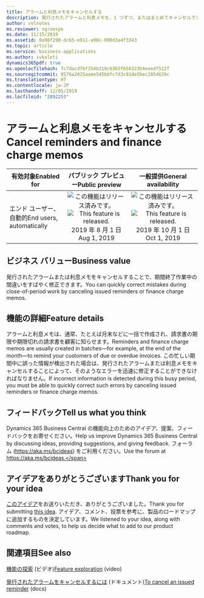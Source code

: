 ```yaml
---
title: アラームと利息メモをキャンセルする
description: 発行されたアラームと利息メモを、1 つずつ、またはまとめてキャンセルできます。
author: relnotes
ms.reviewer: sgroespe
ms.date: 11/15/2019
ms.assetid: 0a98f298-dc65-e911-a98c-000d3a4f3343
ms.topic: article
ms.service: business-applications
ms.author: ivkoleti
dynamics365pdf: true
ms.openlocfilehash: 7c7dacd7bf354b310c6365f656323b4eeedf512f
ms.sourcegitcommit: 8576a2025aaee545bbfc7d3c91de5bec2054639c
ms.translationtype: HT
ms.contentlocale: ja-JP
ms.lasthandoff: 12/05/2019
ms.locfileid: "2892253"
---
```

# <a name="cancel-reminders-and-finance-charge-memos"></a><span data-ttu-id="3f79f-103">アラームと利息メモをキャンセルする</span><span class="sxs-lookup"><span data-stu-id="3f79f-103">Cancel reminders and finance charge memos</span></span>


| <span data-ttu-id="3f79f-104">有効対象</span><span class="sxs-lookup"><span data-stu-id="3f79f-104">Enabled for</span></span>    |  <span data-ttu-id="3f79f-105">パブリック プレビュー</span><span class="sxs-lookup"><span data-stu-id="3f79f-105">Public preview</span></span> | <span data-ttu-id="3f79f-106">一般提供</span><span class="sxs-lookup"><span data-stu-id="3f79f-106">General availability</span></span> | 
| ---------- | :----------: |:----------: |
|<span data-ttu-id="3f79f-107">エンド ユーザー、自動的</span><span class="sxs-lookup"><span data-stu-id="3f79f-107">End users, automatically</span></span>|<span data-ttu-id="3f79f-108">![この機能はリリース済みです。](/dynamics365-release-plan/media/green-checkmark.png "この機能はリリース済みです。")</span><span class="sxs-lookup"><span data-stu-id="3f79f-108">![This feature is released.](/dynamics365-release-plan/media/green-checkmark.png "This feature is released.")</span></span> <span data-ttu-id="3f79f-109">2019 年 8 月 1 日</span><span class="sxs-lookup"><span data-stu-id="3f79f-109">Aug 1, 2019</span></span>| <span data-ttu-id="3f79f-110">![この機能はリリース済みです。](/dynamics365-release-plan/media/green-checkmark.png "この機能はリリース済みです。")</span><span class="sxs-lookup"><span data-stu-id="3f79f-110">![This feature is released.](/dynamics365-release-plan/media/green-checkmark.png "This feature is released.")</span></span> <span data-ttu-id="3f79f-111">2019 年 10 月 1 日</span><span class="sxs-lookup"><span data-stu-id="3f79f-111">Oct 1, 2019</span></span>|


## <a name="business-value"></a><span data-ttu-id="3f79f-112">ビジネス バリュー</span><span class="sxs-lookup"><span data-stu-id="3f79f-112">Business value</span></span>
<!-- bv start -->
<span data-ttu-id="3f79f-113">発行されたアラームまたは利息メモをキャンセルすることで、期間終了作業中の間違いをすばやく修正できます。</span><span class="sxs-lookup"><span data-stu-id="3f79f-113">You can quickly correct mistakes during close-of-period work by canceling issued reminders or finance charge memos.</span></span>
<!-- bv end -->



## <a name="feature-details"></a><span data-ttu-id="3f79f-114">機能の詳細</span><span class="sxs-lookup"><span data-stu-id="3f79f-114">Feature details</span></span>
<!--feature detail start -->
<span data-ttu-id="3f79f-115">アラームと利息メモは、通常、たとえば月末などに一括で作成され、請求書の期限や期限切れの請求書を顧客に知らせます。</span><span class="sxs-lookup"><span data-stu-id="3f79f-115">Reminders and finance charge memos are usually created in batches—for example, at the end of the month—to remind your customers of due or overdue invoices.</span></span> <span data-ttu-id="3f79f-116">この忙しい期間中に誤った情報が検出された場合は、発行されたアラームまたは利息メモをキャンセルすることによって、そのようなエラーを迅速に修正することができなければなりません。</span><span class="sxs-lookup"><span data-stu-id="3f79f-116">If incorrect information is detected during this busy period, you must be able to quickly correct such errors by canceling issued reminders or finance charge memos.</span></span>
<!--feature detail end -->






## <a name="tell-us-what-you-think"></a><span data-ttu-id="3f79f-117">フィードバック</span><span class="sxs-lookup"><span data-stu-id="3f79f-117">Tell us what you think</span></span>
<span data-ttu-id="3f79f-118">Dynamics 365 Business Central の機能向上のためのアイデア、提案、フィードバックをお寄せください。</span><span class="sxs-lookup"><span data-stu-id="3f79f-118">Help us improve Dynamics 365 Business Central by discussing ideas, providing suggestions, and giving feedback.</span></span> <span data-ttu-id="3f79f-119">フォーラム (https://aka.ms/bcideas) をご利用ください。</span><span class="sxs-lookup"><span data-stu-id="3f79f-119">Use the forum at https://aka.ms/bcideas.</span></span>



## <a name="thank-you-for-your-idea"></a><span data-ttu-id="3f79f-120">アイデアをありがとうございます</span><span class="sxs-lookup"><span data-stu-id="3f79f-120">Thank you for your idea</span></span>
<span data-ttu-id="3f79f-121">[このアイデア](https://experience.dynamics.com/ideas/idea/?ideaid=3cb22b06-79d7-e811-b96f-0003ff68b04e)をお送りいただき、ありがとうございました。</span><span class="sxs-lookup"><span data-stu-id="3f79f-121">Thank you for submitting [this idea](https://experience.dynamics.com/ideas/idea/?ideaid=3cb22b06-79d7-e811-b96f-0003ff68b04e).</span></span> <span data-ttu-id="3f79f-122">アイデア、コメント、投票を参考に、製品のロードマップに追加するものを決定しています。</span><span class="sxs-lookup"><span data-stu-id="3f79f-122">We listened to your idea, along with comments and votes, to help us decide what to add to our product roadmap.</span></span>

## <a name="see-also"></a><span data-ttu-id="3f79f-123">関連項目</span><span class="sxs-lookup"><span data-stu-id="3f79f-123">See also</span></span>
<span data-ttu-id="3f79f-124">[機能の探索](https://aka.ms/ROGBC19RW2ROV1) (ビデオ)</span><span class="sxs-lookup"><span data-stu-id="3f79f-124">[Feature exploration](https://aka.ms/ROGBC19RW2ROV1) (video)</span></span>

<span data-ttu-id="3f79f-125">[発行されたアラームをキャンセルするには](https://docs.microsoft.com/dynamics365/business-central/receivables-collect-outstanding-balances#to-cancel-an-issued-reminder) (ドキュメント)</span><span class="sxs-lookup"><span data-stu-id="3f79f-125">[To cancel an issued reminder](https://docs.microsoft.com/dynamics365/business-central/receivables-collect-outstanding-balances#to-cancel-an-issued-reminder) (docs)</span></span>
